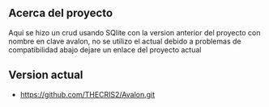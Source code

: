 ## Acerca del proyecto

Aqui se hizo un crud usando SQlite con la version anterior del proyecto con nombre en clave avalon, no se utilizo el actual debido a problemas de compatibilidad
abajo dejare un enlace del proyecto actual

## Version actual
- https://github.com/THECRIS2/Avalon.git
